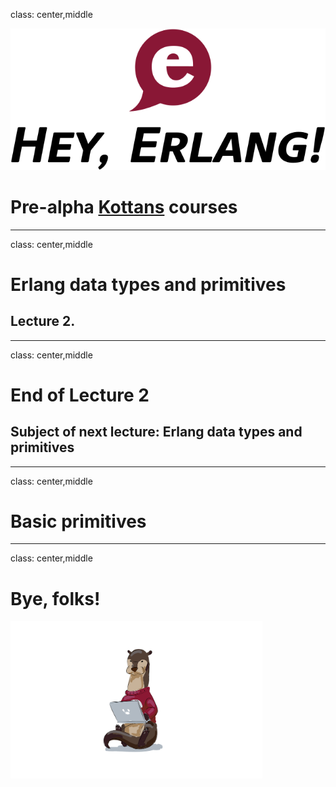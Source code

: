 class: center,middle

![Hey, Erlang](/images/hey_erlang.svg)
# Pre-alpha [Kottans](http://kottans.org) courses

---
class: center,middle

# Erlang data types and primitives
## Lecture 2.
---
class: center,middle
# End of Lecture 2
## Subject of next lecture: Erlang data types and primitives
---
class: center,middle
# Basic primitives
---
class: center,middle
# Bye, folks!

<img src="/images/1_joe_notebook.svg" alt="Joe with notebook" height="80%" width="80%" />
